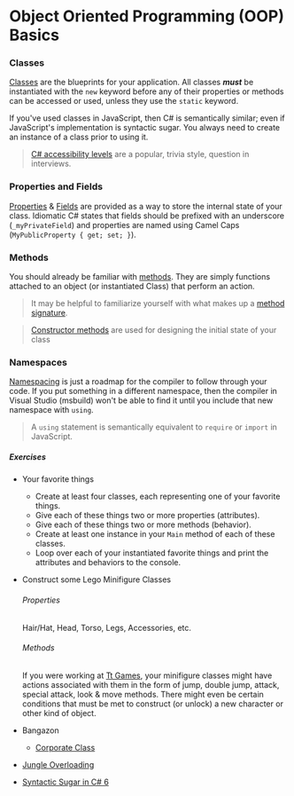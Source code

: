 # Object Oriented Programming (OOP) Basics

### Classes
[Classes](https://github.com/nss-evening-cohort-7/bangazon-inc/blob/master/orientation/03_CLASSES.md) are the blueprints for your application. All classes _**must**_ be instantiated with the `new` keyword before any of their properties or methods can be accessed or used, unless they use the `static` keyword.

If you've used classes in JavaScript, then C# is semantically similar; even if JavaScript's implementation is syntactic sugar. You always need to create an instance of a class prior to using it.

> [C# accessibility levels](https://docs.microsoft.com/en-us/dotnet/csharp/language-reference/keywords/accessibility-levels) are a popular, trivia style, question in interviews.

### Properties and Fields
[Properties](https://docs.microsoft.com/en-us/dotnet/csharp/programming-guide/classes-and-structs/properties) & [Fields](https://docs.microsoft.com/en-us/dotnet/csharp/programming-guide/classes-and-structs/fields) are provided as a way to store the internal state of your class. Idiomatic C# states that fields should be prefixed with an underscore (`_myPrivateField`) and properties are named using Camel Caps (`MyPublicProperty { get; set; }`).

### Methods
You should already be familiar with [methods](https://github.com/nss-evening-cohort-7/bangazon-inc/blob/master/orientation/04_METHODS.md). They are simply functions attached to an object (or instantiated Class) that perform an action.

> It may be helpful to familiarize yourself with what makes up a [method signature](https://docs.microsoft.com/en-us/dotnet/csharp/programming-guide/classes-and-structs/methods).

> [Constructor methods](https://github.com/nss-evening-cohort-7/bangazon-inc/blob/master/concepts/csharp-language/constructor-methods.md) are used for designing the initial state of your class

### Namespaces
[Namespacing](https://github.com/nss-evening-cohort-7/bangazon-inc/blob/master/orientation/05_NAMESPACING.md) is just a roadmap for the compiler to follow through your code. If you put something in a different namespace, then the compiler in Visual Studio (msbuild) won't be able to find it until you include that new namespace with `using`.
> A `using` statement is semantically equivalent to `require` or `import` in JavaScript.

##### Exercises

- Your favorite things
  - Create at least four classes, each representing one of your favorite things.
  - Give each of these things two or more properties (attributes).
  - Give each of these things two or more methods (behavior).
  - Create at least one instance in your `Main` method of each of these classes.
  - Loop over each of your instantiated favorite things and print the attributes and behaviors to the console.

- Construct some Lego Minifigure Classes
	###### Properties

	Hair/Hat, Head, Torso, Legs, Accessories, etc.

	###### Methods

	If you were working at [Tt Games](http://www.ttgames.com/), your minifigure classes might have actions associated with them in the form of jump, double jump, attack, special attack, look & move methods.
	There might even be certain conditions that must be met to construct (or unlock) a new character or other kind of object.

- Bangazon
	- [Corporate Class](https://github.com/nss-evening-cohort-7/bangazon-inc/blob/master/orientation/exercises/05_CLASSES.md)

- [Jungle Overloading](https://github.com/nss-evening-cohort-7/bangazon-inc/blob/master/orientation/exercises/bangazon/BANGAZON_03.md)

- [Syntactic Sugar in C# 6](https://github.com/nss-evening-cohort-7/bangazon-inc/blob/master/orientation/exercises/06_%20EXPRESSION_FN_MEMBERS.md)
